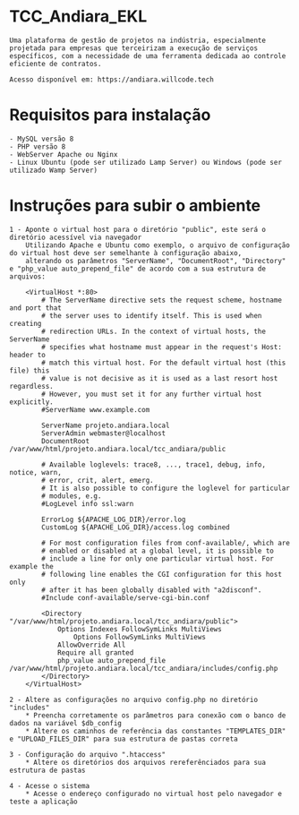 # TCC_Andiara_EKL
    Uma plataforma de gestão de projetos na indústria, especialmente projetada para empresas que terceirizam a execução de serviços específicos, com a necessidade de uma ferramenta dedicada ao controle eficiente de contratos.
    
    Acesso disponível em: https://andiara.willcode.tech 

# Requisitos para instalação
    - MySQL versão 8
    - PHP versão 8 
    - WebServer Apache ou Nginx
    - Linux Ubuntu (pode ser utilizado Lamp Server) ou Windows (pode ser utilizado Wamp Server)

# Instruções para subir o ambiente
    1 - Aponte o virtual host para o diretório "public", este será o diretório acessível via navegador
        Utilizando Apache e Ubuntu como exemplo, o arquivo de configuração do virtual host deve ser semelhante à configuração abaixo, 
        alterando os parâmetros "ServerName", "DocumentRoot", "Directory" e "php_value auto_prepend_file" de acordo com a sua estrutura de arquivos:

        <VirtualHost *:80>
            # The ServerName directive sets the request scheme, hostname and port that
            # the server uses to identify itself. This is used when creating
            # redirection URLs. In the context of virtual hosts, the ServerName
            # specifies what hostname must appear in the request's Host: header to
            # match this virtual host. For the default virtual host (this file) this
            # value is not decisive as it is used as a last resort host regardless.
            # However, you must set it for any further virtual host explicitly.
            #ServerName www.example.com

            ServerName projeto.andiara.local
            ServerAdmin webmaster@localhost
            DocumentRoot /var/www/html/projeto.andiara.local/tcc_andiara/public

            # Available loglevels: trace8, ..., trace1, debug, info, notice, warn,
            # error, crit, alert, emerg.
            # It is also possible to configure the loglevel for particular
            # modules, e.g.
            #LogLevel info ssl:warn

            ErrorLog ${APACHE_LOG_DIR}/error.log
            CustomLog ${APACHE_LOG_DIR}/access.log combined

            # For most configuration files from conf-available/, which are
            # enabled or disabled at a global level, it is possible to
            # include a line for only one particular virtual host. For example the
            # following line enables the CGI configuration for this host only
            # after it has been globally disabled with "a2disconf".
            #Include conf-available/serve-cgi-bin.conf

            <Directory "/var/www/html/projeto.andiara.local/tcc_andiara/public">
                Options Indexes FollowSymLinks MultiViews
                    Options FollowSymLinks MultiViews
                AllowOverride All
                Require all granted
                php_value auto_prepend_file /var/www/html/projeto.andiara.local/tcc_andiara/includes/config.php
            </Directory>
        </VirtualHost>

    2 - Altere as configurações no arquivo config.php no diretório "includes"
        * Preencha corretamente os parâmetros para conexão com o banco de dados na variável $db_config
        * Altere os caminhos de referência das constantes "TEMPLATES_DIR" e "UPLOAD_FILES_DIR" para sua estrutura de pastas correta
        
    3 - Configuração do arquivo ".htaccess" 
        * Altere os diretórios dos arquivos rereferênciados para sua estrutura de pastas 

    4 - Acesse o sistema
        * Acesse o endereço configurado no virtual host pelo navegador e teste a aplicação